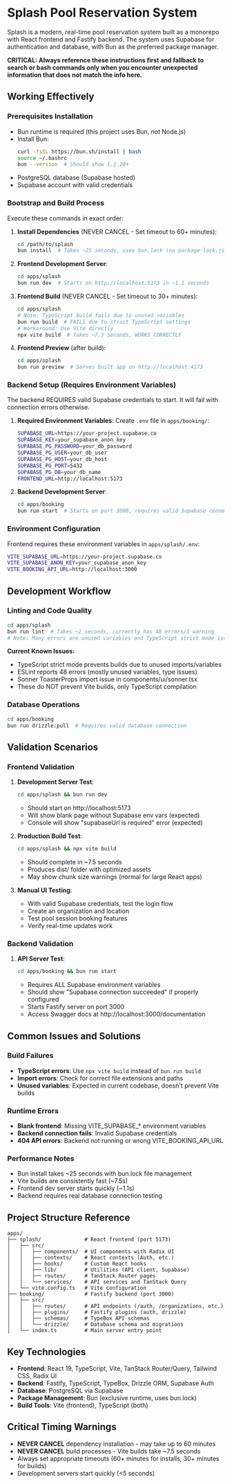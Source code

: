 # Splash Pool Reservation System

Splash is a modern, real-time pool reservation system built as a monorepo with React frontend and Fastify backend. The system uses Supabase for authentication and database, with Bun as the preferred package manager.

**CRITICAL: Always reference these instructions first and fallback to search or bash commands only when you encounter unexpected information that does not match the info here.**

## Working Effectively

### Prerequisites Installation
- Bun runtime is required (this project uses Bun, not Node.js)
- Install Bun:
  ```bash
  curl -fsSL https://bun.sh/install | bash
  source ~/.bashrc
  bun --version  # Should show 1.2.20+
  ```
- PostgreSQL database (Supabase hosted)
- Supabase account with valid credentials

### Bootstrap and Build Process
Execute these commands in exact order:

1. **Install Dependencies** (NEVER CANCEL - Set timeout to 60+ minutes):
   ```bash
   cd /path/to/splash
   bun install  # Takes ~25 seconds, uses bun.lock (no package-lock.json)
   ```

2. **Frontend Development Server**:
   ```bash
   cd apps/splash
   bun run dev  # Starts on http://localhost:5173 in ~1.1 seconds
   ```

3. **Frontend Build** (NEVER CANCEL - Set timeout to 30+ minutes):
   ```bash
   cd apps/splash
   # Note: TypeScript build fails due to unused variables
   bun run build  # FAILS due to strict TypeScript settings
   # Workaround: Use Vite directly
   npx vite build  # Takes ~7.5 seconds, WORKS CORRECTLY
   ```

4. **Frontend Preview** (after build):
   ```bash
   cd apps/splash
   bun run preview  # Serves built app on http://localhost:4173
   ```

### Backend Setup (Requires Environment Variables)
The backend REQUIRES valid Supabase credentials to start. It will fail with connection errors otherwise.

1. **Required Environment Variables**:
   Create `.env` file in `apps/booking/`:
   ```bash
   SUPABASE_URL=https://your-project.supabase.co
   SUPABASE_KEY=your_supabase_anon_key
   SUPABASE_PG_PASSWORD=your_db_password
   SUPABASE_PG_USER=your_db_user
   SUPABASE_PG_HOST=your_db_host
   SUPABASE_PG_PORT=5432
   SUPABASE_PG_DB=your_db_name
   FRONTEND_URL=http://localhost:5173
   ```

2. **Backend Development Server**:
   ```bash
   cd apps/booking
   bun run start  # Starts on port 3000, requires valid Supabase connection
   ```

### Environment Configuration
Frontend requires these environment variables in `apps/splash/.env`:
```bash
VITE_SUPABASE_URL=https://your-project.supabase.co
VITE_SUPABASE_ANON_KEY=your_supabase_anon_key  
VITE_BOOKING_API_URL=http://localhost:3000
```

## Development Workflow

### Linting and Code Quality
```bash
cd apps/splash
bun run lint  # Takes ~2 seconds, currently has 48 errors/1 warning
# Note: Many errors are unused variables and TypeScript strict mode issues
```

**Current Known Issues:**
- TypeScript strict mode prevents builds due to unused imports/variables
- ESLint reports 48 errors (mostly unused variables, type issues)
- Sonner ToasterProps import issue in components/ui/sonner.tsx
- These do NOT prevent Vite builds, only TypeScript compilation

### Database Operations
```bash
cd apps/booking
bun run drizzle:pull  # Requires valid database connection
```

## Validation Scenarios

### Frontend Validation
1. **Development Server Test**:
   ```bash
   cd apps/splash && bun run dev
   ```
   - Should start on http://localhost:5173
   - Will show blank page without Supabase env vars (expected)
   - Console will show "supabaseUrl is required" error (expected)

2. **Production Build Test**:
   ```bash
   cd apps/splash && npx vite build
   ```
   - Should complete in ~7.5 seconds
   - Produces dist/ folder with optimized assets
   - May show chunk size warnings (normal for large React apps)

3. **Manual UI Testing**:
   - With valid Supabase credentials, test the login flow
   - Create an organization and location
   - Test pool session booking features
   - Verify real-time updates work

### Backend Validation  
1. **API Server Test**:
   ```bash
   cd apps/booking && bun run start
   ```
   - Requires ALL Supabase environment variables
   - Should show "Supabase connection succeeded" if properly configured
   - Starts Fastify server on port 3000
   - Access Swagger docs at http://localhost:3000/documentation

## Common Issues and Solutions

### Build Failures
- **TypeScript errors**: Use `npx vite build` instead of `bun run build`
- **Import errors**: Check for correct file extensions and paths
- **Unused variables**: Expected in current codebase, doesn't prevent Vite builds

### Runtime Errors
- **Blank frontend**: Missing VITE_SUPABASE_* environment variables
- **Backend connection fails**: Invalid Supabase credentials
- **404 API errors**: Backend not running or wrong VITE_BOOKING_API_URL

### Performance Notes
- Bun install takes ~25 seconds with bun.lock file management
- Vite builds are consistently fast (~7.5s)
- Frontend dev server starts quickly (~1.1s)
- Backend requires real database connection testing

## Project Structure Reference

```
apps/
├── splash/              # React frontend (port 5173)
│   ├── src/
│   │   ├── components/  # UI components with Radix UI
│   │   ├── contexts/    # React contexts (Auth, etc.)
│   │   ├── hooks/       # Custom React hooks
│   │   ├── lib/         # Utilities (API client, Supabase)
│   │   ├── routes/      # TanStack Router pages
│   │   └── services/    # API services and TanStack Query
│   └── vite.config.ts   # Vite configuration
├── booking/             # Fastify backend (port 3000)
│   ├── src/
│   │   ├── routes/      # API endpoints (/auth, /organizations, etc.)
│   │   ├── plugins/     # Fastify plugins (auth, drizzle)
│   │   ├── schemas/     # TypeBox API schemas
│   │   └── drizzle/     # Database schema and migrations
│   └── index.ts         # Main server entry point
```

## Key Technologies
- **Frontend**: React 19, TypeScript, Vite, TanStack Router/Query, Tailwind CSS, Radix UI
- **Backend**: Fastify, TypeScript, TypeBox, Drizzle ORM, Supabase Auth
- **Database**: PostgreSQL via Supabase
- **Package Management**: Bun (exclusive runtime, uses bun.lock)
- **Build Tools**: Vite (frontend), TypeScript (both)

## Critical Timing Warnings
- **NEVER CANCEL** dependency installation - may take up to 60 minutes
- **NEVER CANCEL** build processes - Vite builds take ~7.5 seconds
- Always set appropriate timeouts (60+ minutes for installs, 30+ minutes for builds)
- Development servers start quickly (<5 seconds)